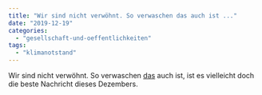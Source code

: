 ```yaml
---
title: "Wir sind nicht verwöhnt. So verwaschen das auch ist ..."
date: "2019-12-19"
categories: 
  - "gesellschaft-und-oeffentlichkeiten"
tags: 
  - "klimanotstand"
---
```


Wir sind nicht verwöhnt. So verwaschen [das](https://twitter.com/riffklima/status/1207617150778773504) auch ist, ist es vielleicht doch die beste Nachricht dieses Dezembers.
